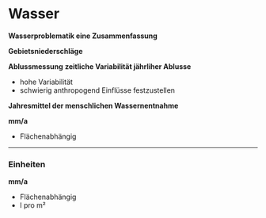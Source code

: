# Wasser

**Wasserproblematik eine Zusammenfassung**

**Gebietsniederschläge**

**Ablussmessung**
**zeitliche Variabilität jährliher Ablusse**
- hohe Variabilität
- schwierig anthropogend Einflüsse festzustellen

**Jahresmittel der menschlichen Wassernentnahme**


**mm/a**
- Flächenabhängig

---


### Einheiten


**mm/a**
- Flächenabhängig
- l pro m² 


